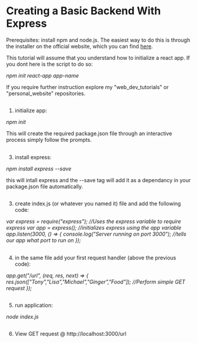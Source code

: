 # Creating a Basic Backend With Express

Prerequisites:
install npm and node.js. The easiest way to do this is through the installer on the official website, which you can find [here](https://nodejs.org/en/download). 


This tutorial will assume that you understand how to initialize a react app. If you dont here is the script to do so:

*npm init react-app app-name*

If you require further instruction explore my "web_dev_tutorials" or "personal_website" repositories. 
##
1) initialize app:
   
 *npm init*
 
 This will create the required package.json file through an interactive process simply follow the prompts. 
##
3) install express:

 *npm install express --save*

 this will intall express and the --save tag will add it as a dependancy in your package.json file automatically. 
##
3) create index.js (or whatever you named it) file and add the following code: 

 *var express = require("express"); //Uses the express variable to require express
 var app = express(); //initializes express using the app variable
 app.listen(3000, () => {
  console.log("Server running on port 3000"); //tells our app what port to run on
 });*
 ##
4) in the same file add your first request handler (above the previous code): 

 *app.get("/url", (req, res, next) => {
  res.json(["Tony","Lisa","Michael","Ginger","Food"]); //Perform simple GET request
 });*
##
5) run application:

 *node index.js* 
##
6) View GET request @ http://localhost:3000/url
